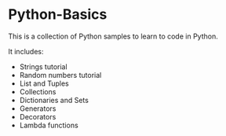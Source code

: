 # Python-Basics

This is a collection of Python samples to learn to code in Python. 

It includes:
* Strings tutorial
* Random numbers tutorial
* List and Tuples
* Collections
* Dictionaries and Sets
* Generators
* Decorators
* Lambda functions

